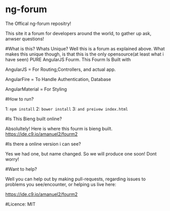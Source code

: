 # ng-forum

The Offical ng-forum repositry!

This site it a forum for developers around the world, to gather up ask, anwser questions!

#What is this? Whats Unique?
Well this is a forum as explained above. What makes this unique though, is that this is the only opensource(at least what i have seen) PURE AngularJS Fourm. This Fourm Is Built with 

AngularJS = For Routing,Controllers, and actual app. 

AngularFire = To Handle Authentication, Database

AngularMaterial = For Styling

#How to run?

1: `npm install`
2: `bower install`
3: `and preivew index.html`

#Is This Bieng built online?

Absolultely! Here is where this fourm is bieng built.
https://ide.c9.io/amanuel2/fourm2

#Is there a online version i can see?

Yes we had one, but name changed. So we will produce one soon! Dont worry!

#Want to help?

Well you can help out by making pull-requests, regarding issues to problems you see/encounter, or helping us live here:

https://ide.c9.io/amanuel2/fourm2

#Licence:
MIT

